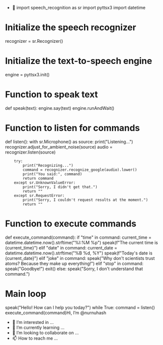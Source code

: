 - 👋 import speech_recognition as sr
import pyttsx3
import datetime

# Initialize the speech recognizer
recognizer = sr.Recognizer()

# Initialize the text-to-speech engine
engine = pyttsx3.init()

# Function to speak text
def speak(text):
    engine.say(text)
    engine.runAndWait()

# Function to listen for commands
def listen():
    with sr.Microphone() as source:
        print("Listening...")
        recognizer.adjust_for_ambient_noise(source)
        audio = recognizer.listen(source)

        try:
            print("Recognizing...")
            command = recognizer.recognize_google(audio).lower()
            print("You said:", command)
            return command
        except sr.UnknownValueError:
            print("Sorry, I didn't get that.")
            return ""
        except sr.RequestError:
            print("Sorry, I couldn't request results at the moment.")
            return ""

# Function to execute commands
def execute_command(command):
    if "time" in command:
        current_time = datetime.datetime.now().strftime("%I:%M %p")
        speak(f"The current time is {current_time}")
    elif "date" in command:
        current_date = datetime.datetime.now().strftime("%B %d, %Y")
        speak(f"Today's date is {current_date}")
    elif "joke" in command:
        speak("Why don't scientists trust atoms? Because they make up everything!")
    elif "stop" in command:
        speak("Goodbye!")
        exit()
    else:
        speak("Sorry, I don't understand that command.")

# Main loop
speak("Hello! How can I help you today?")
while True:
    command = listen()
    execute_command(command)Hi, I’m @nurnuhash
- 👀 I’m interested in ...
- 🌱 I’m currently learning ...
- 💞️ I’m looking to collaborate on ...
- 📫 How to reach me ...

<!---
nurnuhash/nurnuhash is a ✨ special ✨ repository because its `README.md` (this file) appears on your GitHub profile.
You can click the Preview link to take a look at your changes.
--->
